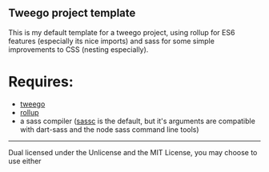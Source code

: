 Tweego project template
---

This is my default template for a tweego project, using rollup for ES6 features (especially its nice imports) and sass for some simple improvements to CSS (nesting especially).

# Requires:

 * [tweego](https://www.motoslave.net/tweego/)
 * [rollup](https://rollupjs.org)
 * a sass compiler ([sassc](https://github.com/sass/sassc) is the default, but it's arguments are compatible with dart-sass and the node sass command line tools)

---

Dual licensed under the Unlicense and the MIT License, you may choose to use either
